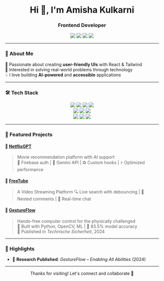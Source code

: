 <h1 align="center">Hi 👋, I'm Amisha Kulkarni</h1>
<h3 align="center">Frontend Developer</h3>

<p align="center">
  <a href="mailto:cm.a.56.amisha.kulkarni@gmail.com"><img src="https://img.shields.io/badge/Email-%23D14836.svg?&style=for-the-badge&logo=gmail&logoColor=white" /></a>
  <a href="https://linkedin.com/in/amisha-kulkarni"><img src="https://img.shields.io/badge/LinkedIn-%230077B5.svg?&style=for-the-badge&logo=linkedin&logoColor=white" /></a>
  <a href="https://github.com/Amishakul"><img src="https://img.shields.io/badge/GitHub-%23121011.svg?&style=for-the-badge&logo=github&logoColor=white" /></a>
  <a href="https://www.behance.net/Amishakul"><img src="https://img.shields.io/badge/Behance-%23191919.svg?&style=for-the-badge&logo=behance&logoColor=white" /></a>
</p>

---

### 🧠 About Me  
🔭 Passionate about creating **user-friendly UIs** with React & Tailwind  
🧩 Interested in solving real-world problems through technology  
💡 I love building **AI-powered** and **accessible** applications

---

### 🛠️ Tech Stack

<p align="center">
  <img src="https://img.shields.io/badge/HTML5-E34F26?style=for-the-badge&logo=html5&logoColor=white" />
  <img src="https://img.shields.io/badge/CSS3-1572B6?style=for-the-badge&logo=css3&logoColor=white" />
  <img src="https://img.shields.io/badge/JavaScript-F7DF1E?style=for-the-badge&logo=javascript&logoColor=black" />
  <img src="https://img.shields.io/badge/Python-3776AB?style=for-the-badge&logo=python&logoColor=white" />
  <br />
  <img src="https://img.shields.io/badge/React-20232A?style=for-the-badge&logo=react&logoColor=61DAFB" />
  <img src="https://img.shields.io/badge/Redux-593D88?style=for-the-badge&logo=redux&logoColor=white" />
  <img src="https://img.shields.io/badge/Tailwind_CSS-38B2AC?style=for-the-badge&logo=tailwind-css&logoColor=white" />
  <br />
  <img src="https://img.shields.io/badge/Firebase-FFCA28?style=for-the-badge&logo=firebase&logoColor=black" />
  <img src="https://img.shields.io/badge/OpenCV-5C3EE8?style=for-the-badge&logo=opencv&logoColor=white" />
  <img src="https://img.shields.io/badge/GitHub-181717?style=for-the-badge&logo=github&logoColor=white" />
</p>

---

### 🚀 Featured Projects

#### 🔹 [NetflixGPT](https://deft-cajeta-8eaa45.netlify.app/)
> Movie recommendation platform with AI support  
🔐 Firebase auth | 🤖 Gemini API | ♻️ Custom hooks | ⚡ Optimized performance

#### 🔹 [FreeTube](https://thriving-kleicha-3fd773.netlify.app/)
> A Video Streaming Platform
🔍 Live search with debouncing | 💬 Nested comments | 🚀 Real-time chat

#### 🔹 [GestureFlow](https://github.com/Amishakul/GestureFlow-enabling-all-ablitiles-Machine-Learning)
> Hands-free computer control for the physically challenged  
🧠 Built with Python, OpenCV, ML | 🎯 83.5% model accuracy  
📃 Published in *Technische Sicherheit*, 2024

---

### 📌 Highlights

- 📰 **Research Published**: *GestureFlow – Enabling All Abilities* (2024)  

---

<p align="center">
  Thanks for visiting! Let's connect and collaborate 🤝
</p>
